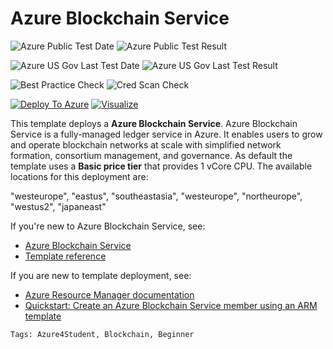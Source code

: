 # Azure Blockchain Service

![Azure Public Test Date](https://azurequickstartsservice.blob.core.windows.net/badges/201-blockchain-asaservice/PublicLastTestDate.svg)
![Azure Public Test Result](https://azurequickstartsservice.blob.core.windows.net/badges/201-blockchain-asaservice/PublicDeployment.svg)

![Azure US Gov Last Test Date](https://azurequickstartsservice.blob.core.windows.net/badges/201-blockchain-asaservice/FairfaxLastTestDate.svg)
![Azure US Gov Last Test Result](https://azurequickstartsservice.blob.core.windows.net/badges/201-blockchain-asaservice/FairfaxDeployment.svg)

![Best Practice Check](https://azurequickstartsservice.blob.core.windows.net/badges/201-blockchain-asaservice/BestPracticeResult.svg)
![Cred Scan Check](https://azurequickstartsservice.blob.core.windows.net/badges/201-blockchain-asaservice/CredScanResult.svg)

[![Deploy To Azure](https://raw.githubusercontent.com/fathym-it/azure-quickstart-templates/master/1-CONTRIBUTION-GUIDE/images/deploytoazure.svg?sanitize=true)](https://portal.azure.com/#create/Microsoft.Template/uri/https%3A%2F%2Fraw.githubusercontent.com%2Ffathym-it%2Fazure-quickstart-templates%2Fmaster%2F201-blockchain-asaservice%2Fazuredeploy.json)  [![Visualize](https://raw.githubusercontent.com/fathym-it/azure-quickstart-templates/master/1-CONTRIBUTION-GUIDE/images/visualizebutton.svg?sanitize=true)](http://armviz.io/#/?load=https%3A%2F%2Fraw.githubusercontent.com%2Ffathym-it%2Fazure-quickstart-templates%2Fmaster%2F201-blockchain-asaservice%2Fazuredeploy.json)

This template deploys a **Azure Blockchain Service**. Azure Blockchain Service is a fully-managed ledger service in Azure. It enables users to grow and operate blockchain networks at scale with simplified network formation, consortium management, and governance. As default the template uses a **Basic price tier** that provides 1 vCore CPU. The available locations for this deployment are:

"westeurope",
"eastus",
"southeastasia",
"westeurope",
"northeurope",
"westus2",
"japaneast"

If you're new to Azure Blockchain Service, see:

- [Azure Blockchain Service](https://azure.microsoft.com/services/blockchain-service/)
- [Template reference](https://docs.microsoft.com/azure/templates/microsoft.compute/allversions)

If you are new to template deployment, see:

- [Azure Resource Manager documentation](https://docs.microsoft.com/azure/azure-resource-manager/)
- [Quickstart: Create an Azure Blockchain Service member using an ARM template](https://docs.microsoft.com/azure/blockchain/service/create-member-template)

`Tags: Azure4Student, Blockchain, Beginner`
